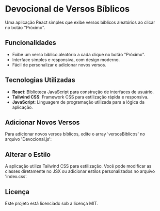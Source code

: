 # Devocional de Versos Bíblicos

Uma aplicação React simples que exibe versos bíblicos aleatórios ao clicar no botão "Próximo".

## Funcionalidades

- Exibe um verso bíblico aleatório a cada clique no botão "Próximo".
- Interface simples e responsiva, com design moderno.
- Fácil de personalizar e adicionar novos versos.

## Tecnologias Utilizadas

- **React**: Biblioteca JavaScript para construção de interfaces de usuário.
- **Tailwind CSS**: Framework CSS para estilização rápida e responsiva.
- **JavaScript**: Linguagem de programação utilizada para a lógica da aplicação.

## Adicionar Novos Versos

Para adicionar novos versos bíblicos, edite o array 'versosBiblicos' no arquivo 'Devocional.js':

## Alterar o Estilo

A aplicação utiliza Tailwind CSS para estilização. Você pode modificar as classes diretamente no JSX ou adicionar estilos personalizados no arquivo 'index.css'.

## Licença

Este projeto está licenciado sob a licença MIT.
